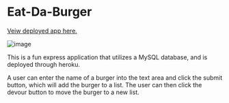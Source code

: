 # Eat-Da-Burger

<a href='https://damp-waters-15249.herokuapp.com/'>Veiw deployed app here.</a>

![image](https://raw.githubusercontent.com/BrockThigpen/Note-Taker/master/assets/images/demo.png)

This is a fun express application that utilizes a MySQL database, and is deployed through heroku.

A user can enter the name of a burger into the text area and click the submit button, which will add the burger to a list. The user can then click the devour button to move the burger to a new list.
